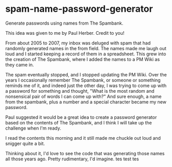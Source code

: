 # spam-name-password-generator
Generate passwords using names from The Spambank.

This idea was given to me by Paul Herber. Credit to you!

From about 2005 to 2007, my inbox was deluged with spam that had randomly generated names in the from field. The names made me laugh out loud and I started keeping a record of them in a spreadsheet. This grew into the creation of The Spambank, where I added the names to a PM Wiki as they came in. 

The spam eventually stopped, and I stopped updating the PM Wiki. Over the years I occasionally remember The Spambank, or someone or something reminds me of it, and indeed just the other day, I was trying to come up with a password for something and thought, "What is the most random and nonsensical pair of words I can come up with?" And sure enough, a name from the spambank, plus a number and a special character became my new password.

Paul suggested it would be a great idea to create a password generator based on the contents of The Spambank, and I think I will take up the challenge when I'm ready.

I read the contents this morning and it still made me chuckle out loud and snigger quite a bit.

Thinking about it, I'd love to see the code that was generating those names all those years ago. Pretty rudimentary, I'd imagine.
tes test tes
